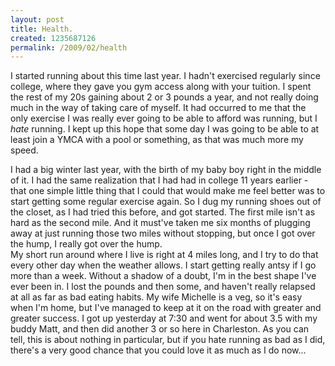```yaml
--- 
layout: post
title: Health.
created: 1235687126
permalink: /2009/02/health
---
```

I started running about this time last year.  I hadn't exercised regularly since college, where they gave you gym access along with your tuition.  I spent the rest of my 20s gaining about 2 or 3 pounds a year, and not really doing much in the way of taking care of myself.  It had occurred to me that the only exercise I was really ever going to be able to afford was running, but I <i>hate</i> running.  I kept up this hope that some day I was going to be able to at least join a YMCA with a pool or something, as that was much more my speed.<div>    I had a big winter last year, with the birth of my baby boy right in the middle of it.  I had the same realization that I had had in college 11 years earlier - that one simple little thing that I could that would make me feel better was to start getting some regular exercise again.  So I dug my running shoes out of the closet, as I had tried this before, and got started.  The first mile isn't as hard as the second mile.  And it must've taken me six months of plugging away at just running those two miles without stopping, but once I got over the hump, I really got over the hump.</div><div>    My short run around where I live is right at 4 miles long, and I try to do that every other day when the weather allows.  I start getting really antsy if I go more than a week.  Without a shadow of a doubt, I'm in the best shape I've ever been in.  I lost the pounds and then some, and haven't really relapsed at all as far as bad eating habits.  My wife Michelle is a veg, so it's easy when I'm home, but I've managed to keep at it on the road with greater and greater success.  I got up yesterday at 7:30 and went for about 3.5 with my buddy Matt, and then did another 3 or so here in Charleston.  As you can tell, this is about nothing in particular, but if you hate running as bad as I did, there's a very good chance that you could love it as much as I do now...</div>
